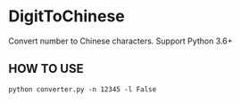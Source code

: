 # DigitToChinese
Convert number to Chinese characters.
Support Python 3.6+

## HOW TO USE
```
python converter.py -n 12345 -l False
```
